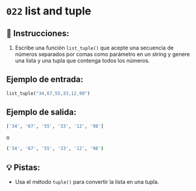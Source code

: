 # `022` list and tuple

## 📝 Instrucciones:

1. Escribe una función `list_tuple()` que acepte una secuencia de números separados por comas como parámetro en un string y genere una lista y una tupla que contenga todos los números.

## Ejemplo de entrada:

```py
list_tuple("34,67,55,33,12,98")
```

## Ejemplo de salida:

```bash
['34', '67', '55', '33', '12', '98']
```
o
```bash
('34', '67', '55', '33', '12', '98')
```

## 💡 Pistas:

+ Usa el método `tuple()` para convertir la lista en una tupla.

